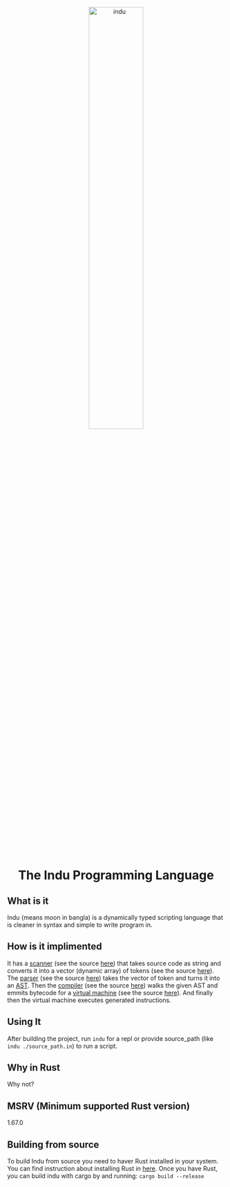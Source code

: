 <p align="center">
   <img src="https://i.ibb.co/9YJk4bP/indu.png" alt="indu" border="0" width="50%">
</p>

<h1 align="center">
The Indu Programming Language
</h1>

## What is it

Indu (means moon in bangla) is a dynamically typed scripting language that is cleaner in syntax and simple to write program in.

## How is it implimented

It has a [scanner](https://en.wikipedia.org/wiki/Lexical_analysis) (see the source [here](https://github.com/utshowmh/indu/blob/main/src/frontend/scanner.rs)) that takes source code as string and converts it into a vector (dynamic array) of tokens (see the source [here](https://github.com/utshowmh/indu/blob/main/src/common/token.rs)). The [parser](https://en.wikipedia.org/wiki/Parsing) (see the source [here](https://github.com/utshowmh/indu/blob/main/src/frontend/parser.rs)) takes the vector of token and turns it into an [AST](https://en.wikipedia.org/wiki/Abstract_syntax_tree). Then the [compiler](https://en.wikipedia.org/wiki/Compiler) (see the source [here](https://github.com/utshowmh/indu/blob/main/src/frontent/compiler.rs)) walks the given AST and emmits bytecode for a [virtual machine](https://en.wikipedia.org/wiki/Virtual_machine#Process_virtual_machines) (see the source [here](https://github.com/utshowmh/indu/blob/main/src/backend/vm.rs)). And finally then the virtual machine executes generated instructions.

## Using It

After building the project, run `indu` for a repl or provide source_path (like `indu ./source_path.in`) to run a script.

## Why in Rust

Why not?

## MSRV (Minimum supported Rust version)

1.67.0

## Building from source

To build Indu from source you need to haver Rust installed in your system. You can find instruction about installing Rust in [here](https://www.rust-lang.org/tools/install). Once you have Rust, you can build indu with cargo by and running: `cargo build --release`
